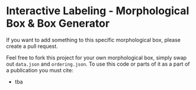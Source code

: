 # Interactive Labeling - Morphological Box & Box Generator

If you want to add something to this specific morphological box, please create a pull request.

Feel free to fork this project for your own morphological box, simply swap out `data.json` and `ordering.json`. To use this code or parts of it as a part of a publication you must cite:

- tba
